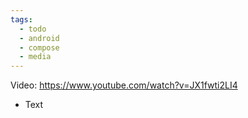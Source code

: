 ```yaml
---
tags:
  - todo
  - android
  - compose
  - media
---
```

Video: https://www.youtube.com/watch?v=JX1fwti2LI4
- Text